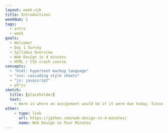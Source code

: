 ```yaml
---
layout: week.njk
title: Introductions
weekNum: 1 
tags:
  - intro
  - week
goals:
  - Welcome!
  - Day 1 Survey
  - Syllabus Overview
  - Web Design in 4 minutes
  - HTML / CSS crash course
concepts:
  - "html: hypertext markup language"
  - "css: cascading style sheets"
  - "js: javascript"
  - p5*js
sketch:
  title: [placeholder]
  text:
    - Here is where an assignment would be if it were due today. Since it's the first day of class, we won't expect anything here. Take a look at week 2 for your assignment for week 2.
other:
    - type: link
      url: https://jgthms.com/web-design-in-4-minutes/
      name: Web Design in Four Minutes
---
```

